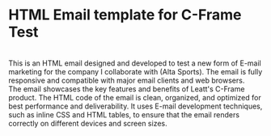 <strong> <h1> HTML Email template for C-Frame Test </h1> </strong> 
<br> 
This is an HTML email designed and developed to test a new form of E-mail marketing for the company I collaborate with (Alta Sports). The email is fully responsive and compatible with major email clients and web browsers.
<br>
The email showcases the key features and benefits of Leatt's C-Frame product. The HTML code of the email is clean, organized, and optimized for best performance and deliverability. It uses E-mail development techniques, such as inline CSS and HTML tables, to ensure that the email renders correctly on different devices and screen sizes.
